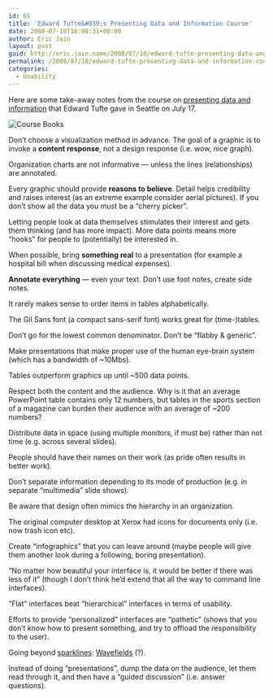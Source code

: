 ```yaml
---
id: 65
title: 'Edward Tufte&#039;s Presenting Data and Information Course'
date: 2008-07-18T16:08:31+00:00
author: Eric Jain
layout: post
guid: http://eric.jain.name/2008/07/18/edward-tufte-presenting-data-and-information-course/
permalink: /2008/07/18/edward-tufte-presenting-data-and-information-course/
categories:
  - Usability
---
```

Here are some take-away notes from the course on [presenting data and information](http://www.edwardtufte.com/tufte/courses) that Edward Tufte gave in Seattle on July 17.

<!--more-->

![Course Books](tufte_books.gif)

Don&#8217;t choose a visualization method in advance. The goal of a graphic is to invoke a **content response**, not a design response (i.e. wow, nice graph).

Organization charts are not informative &#8212; unless the lines (relationships) are annotated.

Every graphic should provide **reasons to believe**. Detail helps credibility and raises interest (as an extreme example consider aerial pictures). If you don&#8217;t show all the data you must be a &#8220;cherry picker&#8221;.

Letting people look at data themselves stimulates their interest and gets them thinking (and has more impact). More data points means more &#8220;hooks&#8221; for people to (potentially) be interested in.

When possible, bring **something real** to a presentation (for example a hospital bill when discussing medical expenses).

**Annotate everything** &#8212; even your text. Don&#8217;t use foot notes, create side notes.

It rarely makes sense to order items in tables alphabetically.

The Gil Sans font (a compact sans-serif font) works great for (time-)tables.

Don&#8217;t go for the lowest common denominator. Don&#8217;t be &#8220;flabby & generic&#8221;.

Make presentations that make proper use of the human eye-brain system (which has a bandwidth of ~10Mbs).

Tables outperform graphics up until ~500 data points.

Respect both the content and the audience. Why is it that an average PowerPoint table contains only 12 numbers, but tables in the sports section of a magazine can burden their audience with an average of ~200 numbers?

Distribute data in space (using multiple monitors, if must be) rather than not time (e.g. across several slides).

People should have their names on their work (as pride often results in better work).

Don&#8217;t separate information depending to its mode of production (e.g. in separate &#8220;multimedia&#8221; slide shows).

Be aware that design often mimics the hierarchy in an organization.

The original computer desktop at Xerox had icons for documents only (i.e. now trash icon etc).

Create &#8220;infographics&#8221; that you can leave around (maybe people will give them another look during a following, boring presentation).

&#8220;No matter how beautiful your interface is, it would be better if there was less of it&#8221; (though I don&#8217;t think he&#8217;d extend that all the way to command line interfaces).

&#8220;Flat&#8221; interfaces beat &#8220;hierarchical&#8221; interfaces in terms of usability.

Efforts to provide &#8220;personalized&#8221; interfaces are &#8220;pathetic&#8221; (shows that you don&#8217;t know how to present something, and try to offload the responsibility to the user).

Going beyond [sparklines](http://en.wikipedia.org/wiki/Sparkline): [Wavefields](http://www.edwardtufte.com/bboard/q-and-a-fetch-msg?msg_id=0002vW&topic_id=1) (?).

Instead of doing &#8220;presentations&#8221;, dump the data on the audience, let them read through it, and then have a &#8220;guided discussion&#8221; (i.e. answer questions).